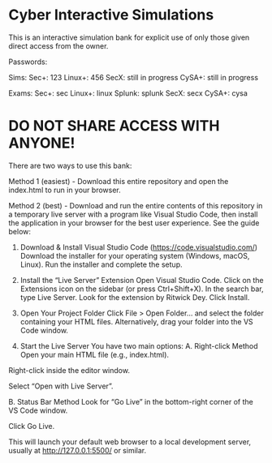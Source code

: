 # Cyber Interactive Simulations

This is an interactive simulation bank for explicit use of only those given direct access from the owner. 

Passwords:

Sims:
Sec+: 123
Linux+: 456
SecX: still in progress
CySA+: still in progress

Exams:
Sec+: sec
Linux+: linux
Splunk: splunk
SecX: secx
CySA+: cysa

# DO NOT SHARE ACCESS WITH ANYONE!

There are two ways to use this bank: 

Method 1 (easiest) - Download this entire repository and open the index.html to run in your browser. 

Method 2 (best) - Download and run the entire contents of this repository in a temporary live server with a program like Visual Studio Code, then install the application in your browser for the best user experience. See the guide below:

1. Download & Install Visual Studio Code (https://code.visualstudio.com/)
   Download the installer for your operating system (Windows, macOS, Linux).
   Run the installer and complete the setup.

2. Install the “Live Server” Extension
   Open Visual Studio Code.
   Click on the Extensions icon on the sidebar (or press Ctrl+Shift+X).
   In the search bar, type Live Server.
   Look for the extension by Ritwick Dey.
   Click Install.

3. Open Your Project Folder
   Click File > Open Folder... and select the folder containing your HTML files.
   Alternatively, drag your folder into the VS Code window.

4. Start the Live Server
   You have two main options:
     A. Right-click Method
   Open your main HTML file (e.g., index.html).

Right-click inside the editor window.

Select “Open with Live Server”.

B. Status Bar Method
Look for “Go Live” in the bottom-right corner of the VS Code window.

Click Go Live.

This will launch your default web browser to a local development server, usually at http://127.0.0.1:5500/ or similar.
